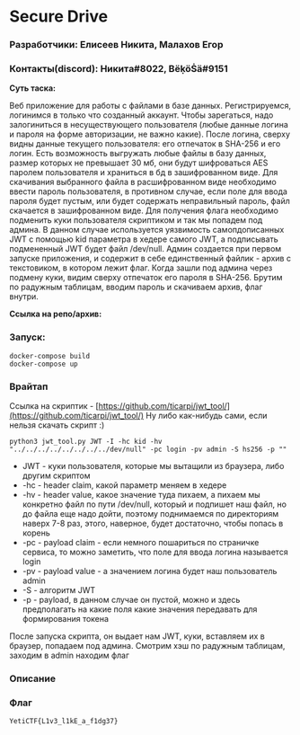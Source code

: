 # Secure Drive

### Разработчики: Елисеев Никита, Малахов Егор

### Контакты(discord): Никитa#8022, BëḳöṠä#9151

**Суть таска:**

Веб приложение для работы с файлами в базе данных. Регистрируемся, логинимся в только что созданный аккаунт. Чтобы зарегаться, надо залогиниться в несуществующего пользователя (любые данные логина и пароля на форме авторизации, не важно какие). После логина, сверху видны данные текущего пользователя: его отпечаток в SHA-256 и его логин. Есть возможность выгружать любые файлы в базу данных, размер которых не превышает 30 мб, они будут шифроваться AES паролем пользователя и храниться в бд в зашифрованном виде. Для скачивания выбранного файла в расшифрованном виде необходимо ввести пароль пользователя, в противном случае, если поле для ввода пароля будет пустым, или будет содержать неправильный пароль, файл скачается в зашифрованном виде. Для получения флага необходимо подменить куки пользователя скриптиком и так мы попадем под админа. В данном случае используется уязвимость самопдописанных JWT с помощью kid параметра в хедере самого JWT, а подписывать подмененный JWT будет файл /dev/null. Админ создается при первом запуске приложения, и содержит в себе единственный файлик - архив с текстовиком, в котором лежит флаг. Когда зашли под админа через подмену куки, видим сверху отпечаток его пароля в SHA-256. Брутим по радужным таблицам, вводим пароль и скачиваем архив, флаг внутри.

**Ссылка на репо/архив:** 

### Запуск:
```
docker-compose build
docker-compose up
```

### Врайтап
Ссылка на скриптик - [https://github.com/ticarpi/jwt_tool/](https://github.com/ticarpi/jwt_tool/)
Ну либо как-нибудь сами, если нельзя скачать скрипт :)

```
python3 jwt_tool.py JWT -I -hc kid -hv "../../../../../../../../dev/null" -pc login -pv admin -S hs256 -p ""
```
+ JWT - куки пользователя, которые мы вытащили из браузера, либо другим скриптом
+ -hc - header claim, какой параметр меняем в хедере
+ -hv - header value, какое значение туда пихаем, а пихаем мы конкретно файл по пути /dev/null, который и подпишет наш файл, но до файла еще надо дойти, поэтому поднимаемся по директориям наверх 7-8 раз, этого, наверное, будет достаточно, чтобы попась в корень 
+ -pc - payload claim - если немного пошариться по страничке сервиса, то можно заметить, что поле для ввода логина называется login
+ -pv - payload value - а значением логина будет наш пользователь admin
+ -S - алгоритм JWT
+ -p - payload, в данном случае он пустой, можно и здесь предполагать на какие поля какие значения передавать для формирования токена

После запуска скрипта, он выдает нам JWT, куки, вставляем их в браузер, попадаем под админа.
Смотрим хэш по радужным таблицам, заходим в admin находим флаг


### Описание



### Флаг

```
YetiCTF{L1v3_l1kE_a_f1dg37}
```

